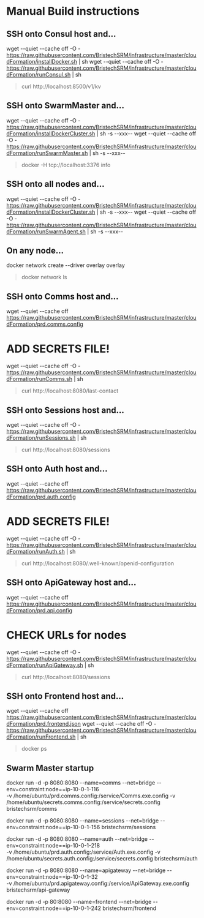 
Manual Build instructions
=================


SSH onto Consul host and...
-----------------
wget --quiet --cache off -O - https://raw.githubusercontent.com/BristechSRM/infrastructure/master/cloudFormation/installDocker.sh | sh
wget --quiet --cache off -O - https://raw.githubusercontent.com/BristechSRM/infrastructure/master/cloudFormation/runConsul.sh | sh

> curl http://localhost:8500/v1/kv

SSH onto SwarmMaster and...
-----------------
wget --quiet --cache off -O - https://raw.githubusercontent.com/BristechSRM/infrastructure/master/cloudFormation/installDockerCluster.sh | sh -s --xxx--
wget --quiet --cache off -O - https://raw.githubusercontent.com/BristechSRM/infrastructure/master/cloudFormation/runSwarmMaster.sh | sh -s --xxx--

> docker -H tcp://localhost:3376 info

SSH onto all nodes and...
-----------------
wget --quiet --cache off -O - https://raw.githubusercontent.com/BristechSRM/infrastructure/master/cloudFormation/installDockerCluster.sh | sh -s --xxx--
wget --quiet --cache off -O - https://raw.githubusercontent.com/BristechSRM/infrastructure/master/cloudFormation/runSwarmAgent.sh | sh -s --xxx--

On any node...
-----------------
docker network create --driver overlay overlay

> docker network ls




SSH onto Comms host and...
-----------------
wget --quiet --cache off https://raw.githubusercontent.com/BristechSRM/infrastructure/master/cloudFormation/prd.comms.config
# ADD SECRETS FILE!
wget --quiet --cache off -O - https://raw.githubusercontent.com/BristechSRM/infrastructure/master/cloudFormation/runComms.sh | sh

> curl http://localhost:8080/last-contact

SSH onto Sessions host and...
-----------------
wget --quiet --cache off -O - https://raw.githubusercontent.com/BristechSRM/infrastructure/master/cloudFormation/runSessions.sh | sh

> curl http://localhost:8080/sessions

SSH onto Auth host and...
-----------------
wget --quiet --cache off https://raw.githubusercontent.com/BristechSRM/infrastructure/master/cloudFormation/prd.auth.config
# ADD SECRETS FILE!
wget --quiet --cache off -O - https://raw.githubusercontent.com/BristechSRM/infrastructure/master/cloudFormation/runAuth.sh | sh

> curl http://localhost:8080/.well-known/openid-configuration

SSH onto ApiGateway host and...
-----------------
wget --quiet --cache off https://raw.githubusercontent.com/BristechSRM/infrastructure/master/cloudFormation/prd.api.config
# CHECK URLs for nodes
wget --quiet --cache off -O - https://raw.githubusercontent.com/BristechSRM/infrastructure/master/cloudFormation/runApiGateway.sh | sh

> curl http://localhost:8080/sessions

SSH onto Frontend host and...
-----------------
wget --quiet --cache off https://raw.githubusercontent.com/BristechSRM/infrastructure/master/cloudFormation/prd.frontend.json
wget --quiet --cache off -O - https://raw.githubusercontent.com/BristechSRM/infrastructure/master/cloudFormation/runFrontend.sh | sh

> docker ps



Swarm Master startup
-----------------
docker run -d -p 8080:8080 --name=comms --net=bridge --env=constraint:node==ip-10-0-1-116 \
    -v /home/ubuntu/prd.comms.config:/service/Comms.exe.config -v /home/ubuntu/secrets.comms.config:/service/secrets.config bristechsrm/comms

docker run -d -p 8080:8080 --name=sessions --net=bridge --env=constraint:node==ip-10-0-1-156 bristechsrm/sessions

docker run -d -p 8080:8080 --name=auth --net=bridge --env=constraint:node==ip-10-0-1-218 \
    -v /home/ubuntu/prd.auth.config:/service/Auth.exe.config -v /home/ubuntu/secrets.auth.config:/service/secrets.config bristechsrm/auth

docker run -d -p 8080:8080 --name=apigateway --net=bridge --env=constraint:node==ip-10-0-1-32 \
    -v /home/ubuntu/prd.apigateway.config:/service/ApiGateway.exe.config bristechsrm/api-gateway

docker run -d -p 80:8080 --name=frontend --net=bridge --env=constraint:node==ip-10-0-1-242 bristechsrm/frontend
